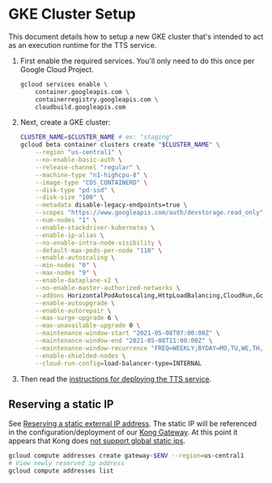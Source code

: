 # GKE Cluster Setup

This document details how to setup a new GKE cluster that's intended to act as
an execution runtime for the TTS service.

1. First enable the required services. You'll only need to do this once per
   Google Cloud Project.

   ```bash
   gcloud services enable \
       container.googleapis.com \
       containerregistry.googleapis.com \
       cloudbuild.googleapis.com
   ```

2. Next, create a GKE cluster:

   ```bash
   CLUSTER_NAME=$CLUSTER_NAME # ex: "staging"
   gcloud beta container clusters create "$CLUSTER_NAME" \
       --region "us-central1" \
       --no-enable-basic-auth \
       --release-channel "regular" \
       --machine-type "n1-highcpu-8" \
       --image-type "COS_CONTAINERD" \
       --disk-type "pd-ssd" \
       --disk-size "100" \
       --metadata disable-legacy-endpoints=true \
       --scopes "https://www.googleapis.com/auth/devstorage.read_only","https://www.googleapis.com/auth/logging.write","https://www.googleapis.com/auth/monitoring","https://www.googleapis.com/auth/servicecontrol","https://www.googleapis.com/auth/service.management.readonly","https://www.googleapis.com/auth/trace.append" \
       --num-nodes "1" \
       --enable-stackdriver-kubernetes \
       --enable-ip-alias \
       --no-enable-intra-node-visibility \
       --default-max-pods-per-node "110" \
       --enable-autoscaling \
       --min-nodes "0" \
       --max-nodes "9" \
       --enable-dataplane-v2 \
       --no-enable-master-authorized-networks \
       --addons HorizontalPodAutoscaling,HttpLoadBalancing,CloudRun,GcePersistentDiskCsiDriver \
       --enable-autoupgrade \
       --enable-autorepair \
       --max-surge-upgrade 6 \
       --max-unavailable-upgrade 0 \
       --maintenance-window-start "2021-05-08T07:00:00Z" \
       --maintenance-window-end "2021-05-08T11:00:00Z" \
       --maintenance-window-recurrence "FREQ=WEEKLY;BYDAY=MO,TU,WE,TH,FR,SA,SU" \
       --enable-shielded-nodes \
       --cloud-run-config=load-balancer-type=INTERNAL
   ```

3. Then read the [instructions for deploying the TTS service](./run/README.md).

## Reserving a static IP

See
[Reserving a static external IP address](https://cloud.google.com/compute/docs/ip-addresses/reserve-static-external-ip-address).
The static IP will be referenced in the configuration/deployment of our
[Kong Gateway](./gateway/README.md). At this point it appears that Kong does
[not support global static ips](https://docs.konghq.com/kubernetes-ingress-controller/1.3.x/deployment/gke/#requirements).

```bash
gcloud compute addresses create gateway-$ENV --region=us-central1
# View newly reserved ip address
gcloud compute addresses list
```
